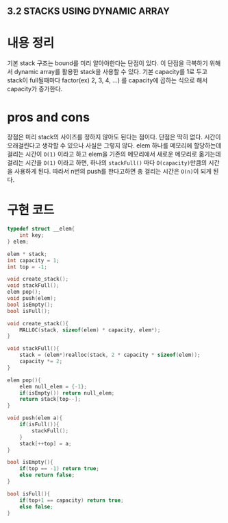 ## 3.2 STACKS USING DYNAMIC ARRAY

# 내용 정리
기본 stack 구조는 bound를 미리 알아야한다는 단점이 있다. 이 단점을 극복하기 위해서 dynamic array를 활용한 stack을 사용할 수 있다. 기본 capacity를 1로 두고 stack이 full될때마다 factor(ex) 2, 3, 4, ...) 를 capacity에 곱하는 식으로 해서 capacity가 증가한다.

# pros and cons
장점은 미리 stack의 사이즈를 정하지 않아도 된다는 점이다. 단점은 딱히 없다. 시간이 오래걸린다고 생각할 수 있으나 사실은 그렇지 않다. elem 하나를 메모리에 할당하는데 걸리는 시간이 `O(1)` 이라고 하고 elem을 기존의 메모리에서 새로운 메모리로 옮기는데 걸리는 시간을 `O(1)` 이라고 하면, 하나의 `stackFull()` 마다 `O(capacity)`만큼의 시간을 사용하게 된다. 따라서 n번의 push를 한다고하면 총 걸리는 시간은 `O(n)`이 되게 된다.

# 구현 코드
```c
typedef struct __elem{
	int key;
} elem;

elem * stack;
int capacity = 1;
int top = -1;

void create_stack();
void stackFull();
elem pop();
void push(elem);
bool isEmpty();
bool isFull();

void create_stack(){
	MALLOC(stack, sizeof(elem) * capacity, elem*);
}

void stackFull(){
	stack = (elem*)realloc(stack, 2 * capacity * sizeof(elem));
	capacity *= 2;
}

elem pop(){
	elem null_elem = {-1};
	if(isEmpty()) return null_elem;
	return stack[top--];
}

void push(elem a){
	if(isFull()){
		stackFull();
	}
	stack[++top] = a;
}

bool isEmpty(){
	if(top == -1) return true;
	else return false;
}

bool isFull(){
	if(top+1 == capacity) return true;
	else false;
}
``` 